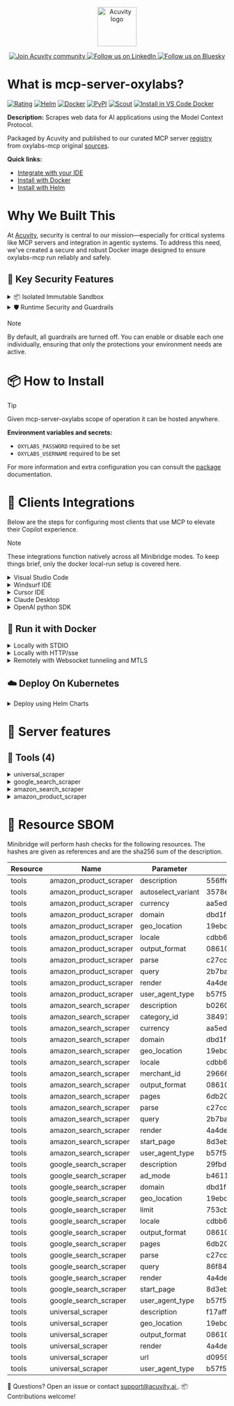 <p align="center">
  <a href="https://acuvity.ai">
    <picture>
      <img src="https://mma.prnewswire.com/media/2544052/Acuvity__Logo.jpg" height="90" alt="Acuvity logo"/>
    </picture>
  </a>
</p>
<p align="center">
  <a href="https://discord.gg/BkU7fBkrNk">
    <img src="https://img.shields.io/badge/Acuvity-Join-7289DA?logo=discord&logoColor=fff" alt="Join Acuvity community" />
  </a>
<a href="https://www.linkedin.com/company/acuvity/">
    <img src="https://img.shields.io/badge/LinkedIn-Follow-7289DA" alt="Follow us on LinkedIn" />
  </a>
<a href="https://bsky.app/profile/acuvity.bsky.social">
    <img src="https://img.shields.io/badge/Bluesky-Follow-7289DA"?logo=bluesky&logoColor=fff" alt="Follow us on Bluesky" />
  </a>
</p>


# What is mcp-server-oxylabs?

[![Rating](https://img.shields.io/badge/B-3775A9?label=Rating)](https://docs.anthropic.com/en/docs/build-with-claude/tool-use/implement-tool-use#best-practices-for-tool-definitions)
[![Helm](https://img.shields.io/badge/1.0.0-3775A9?logo=helm&label=Charts&logoColor=fff)](https://hub.docker.com/r/acuvity/mcp-server-oxylabs/tags/)
[![Docker](https://img.shields.io/docker/image-size/acuvity/mcp-server-oxylabs/0.2.0?logo=docker&logoColor=fff&label=0.2.0)](https://hub.docker.com/r/acuvity/mcp-server-oxylabs)
[![PyPI](https://img.shields.io/badge/0.2.0-3775A9?logo=pypi&logoColor=fff&label=oxylabs-mcp)](https://github.com/oxylabs/oxylabs-mcp)
[![Scout](https://img.shields.io/badge/Active-3775A9?logo=docker&logoColor=fff&label=Scout)](https://hub.docker.com/r/acuvity/mcp-server-oxylabs/)
[![Install in VS Code Docker](https://img.shields.io/badge/VS_Code-One_click_install-0078d7?logo=githubcopilot)](https://insiders.vscode.dev/redirect/mcp/install?name=mcp-server-oxylabs&config=%7B%22args%22%3A%5B%22run%22%2C%22-i%22%2C%22--rm%22%2C%22--read-only%22%2C%22-e%22%2C%22OXYLABS_PASSWORD%22%2C%22-e%22%2C%22OXYLABS_USERNAME%22%2C%22docker.io%2Facuvity%2Fmcp-server-oxylabs%3A0.2.0%22%5D%2C%22command%22%3A%22docker%22%7D)

**Description:** Scrapes web data for AI applications using the Model Context Protocol.

Packaged by Acuvity and published to our curated MCP server [registry](https://mcp.acuvity.ai) from oxylabs-mcp original [sources](https://github.com/oxylabs/oxylabs-mcp).

**Quick links:**

- [Integrate with your IDE](https://github.com/acuvity/mcp-servers-registry/blob/main/mcp-server-oxylabs/docker/README.md#-clients-integrations)
- [Install with Docker](https://github.com/acuvity/mcp-servers-registry/tree/main/mcp-server-oxylabs/docker/README.md#-run-it-with-docker)
- [Install with Helm](https://github.com/acuvity/mcp-servers-registry/tree/main/mcp-server-oxylabs/charts/mcp-server-oxylabs/README.md#how-to-install)

# Why We Built This

At [Acuvity](https://acuvity.ai), security is central to our mission—especially for critical systems like MCP servers and integration in agentic systems.
To address this need, we've created a secure and robust Docker image designed to ensure oxylabs-mcp run reliably and safely.

## 🔐 Key Security Features

<details>
<summary>📦 Isolated Immutable Sandbox </summary>

- **Isolated Execution**: All tools run within secure, containerized sandboxes to enforce process isolation and prevent lateral movement.
- **Non-root by Default**: Enforces least-privilege principles, minimizing the impact of potential security breaches.
- **Read-only Filesystem**: Ensures runtime immutability, preventing unauthorized modification.
- **Version Pinning**: Guarantees consistency and reproducibility across deployments by locking tool and dependency versions.
- **CVE Scanning**: Continuously scans images for known vulnerabilities using [Docker Scout](https://docs.docker.com/scout/) to support proactive mitigation.
- **SBOM & Provenance**: Delivers full supply chain transparency by embedding metadata and traceable build information."
</details>

<details>
<summary>🛡️ Runtime Security and Guardrails</summary>

**Minibridge Integration**: [Minibridge](https://github.com/acuvity/minibridge) establishes secure Agent-to-MCP connectivity, supports Rego/HTTP-based policy enforcement 🕵️, and simplifies orchestration.

The [ARC](https://github.com/acuvity/mcp-servers-registry/tree/main) container includes a [built-in Rego policy](https://github.com/acuvity/mcp-servers-registry/tree/main/mcp-server-oxylabs/docker/policy.rego) that enables a set of runtime "guardrails"" to help enforce security, privacy, and correct usage of your services. Below is an overview of each guardrail provided.

### 🔒 Resource Integrity

**Mitigates MCP Rug Pull Attacks**

* **Goal:** Protect users from malicious tool description changes after initial approval, preventing post-installation manipulation or deception.
* **Mechanism:** Locks tool descriptions upon client approval and verifies their integrity before execution. Any modification to the description triggers a security violation, blocking unauthorized changes from server-side updates.

### 🛡️ Guardrails

#### Covert Instruction Detection

Monitors incoming requests for hidden or obfuscated directives that could alter policy behavior.

* **Goal:** Stop attackers from slipping unnoticed commands or payloads into otherwise harmless data.
* **Mechanism:** Applies a library of regex patterns and binary‐encoding checks to the full request body. If any pattern matches a known covert channel (e.g., steganographic markers, hidden HTML tags, escape-sequence tricks), the request is rejected.

#### Sensitive Pattern Detection

Block user-defined sensitive data patterns (credential paths, filesystem references).

* **Goal:** Block accidental or malicious inclusion of sensitive information that violates data-handling rules.
* **Mechanism:** Runs a curated set of regexes against all payloads and tool descriptions—matching patterns such as `.env` files, RSA key paths, directory traversal sequences.

#### Shadowing Pattern Detection

Detects and blocks "shadowing" attacks, where a malicious MCP server sneaks hidden directives into its own tool descriptions to hijack or override the behavior of other, trusted tools.

* **Goal:** Stop a rogue server from poisoning the agent’s logic by embedding instructions that alter how a different server’s tools operate (e.g., forcing all emails to go to an attacker’s address even when the user calls a separate `send_email` tool).
* **Mechanism:** During policy load, each tool description is scanned for cross‐tool override patterns—such as `<IMPORTANT>` sections referencing other tool names, hidden side‐effects, or directives that apply to a different server’s API. Any description that attempts to shadow or extend instructions for a tool outside its own namespace triggers a policy violation and is rejected.

#### Schema Misuse Prevention

Enforces strict adherence to MCP input schemas.

* **Goal:** Prevent malformed or unexpected fields from bypassing validations, causing runtime errors, or enabling injections.
* **Mechanism:** Compares each incoming JSON object against the declared schema (required properties, allowed keys, types). Any extra, missing, or mistyped field triggers an immediate policy violation.

#### Cross-Origin Tool Access

Controls whether tools may invoke tools or services from external origins.

* **Goal:** Prevent untrusted or out-of-scope services from being called.
* **Mechanism:** Examines tool invocation requests and outgoing calls, verifying each target against an allowlist of approved domains or service names. Calls to any non-approved origin are blocked.

#### Secrets Redaction

Automatically masks sensitive values so they never appear in logs or responses.

* **Goal:** Ensure that API keys, tokens, passwords, and other credentials cannot leak in plaintext.
* **Mechanism:** Scans every text output for known secret formats (e.g., AWS keys, GitHub PATs, JWTs). Matches are replaced with `[REDACTED]` before the response is sent or recorded.

These controls ensure robust runtime integrity, prevent unauthorized behavior, and provide a foundation for secure-by-design system operations.

### Enable guardrails

To activate guardrails in your Docker containers, define the `GUARDRAILS` environment variable with the protections you need.

| Guardrail                        | Summary                                                                 |
|----------------------------------|-------------------------------------------------------------------------|
| `covert-instruction-detection`   | Detects hidden or obfuscated directives in requests.                    |
| `sensitive-pattern-detection`    | Flags patterns suggesting sensitive data or filesystem exposure.        |
| `shadowing-pattern-detection`    | Identifies tool descriptions that override or influence others.         |
| `schema-misuse-prevention`       | Enforces strict schema compliance on input data.                        |
| `cross-origin-tool-access`       | Controls calls to external services or APIs.                            |
| `secrets-redaction`              | Prevents exposure of credentials or sensitive values.                   |

Example: add `-e GUARDRAILS="secrets-redaction sensitive-pattern-detection"` to enable those guardrails.

## 🔒 Basic Authentication via Shared Secret

Provides a lightweight auth layer using a single shared token.

* **Mechanism:** Expects clients to send an `Authorization` header with the predefined secret.
* **Use Case:** Quickly lock down your endpoint in development or simple internal deployments—no complex OAuth/OIDC setup required.

To turn on Basic Authentication, define `BASIC_AUTH_SECRET` environment variable with a shared secret.

Example: add `-e BASIC_AUTH_SECRET="supersecret"` to enable the basic authentication.

> While basic auth will protect against unauthorized access, you should use it only in controlled environment,
> rotate credentials frequently and **always** use TLS.

</details>

> [!NOTE]
> By default, all guardrails are turned off. You can enable or disable each one individually, ensuring that only the protections your environment needs are active.


# 📦 How to Install


> [!TIP]
> Given mcp-server-oxylabs scope of operation it can be hosted anywhere.

**Environment variables and secrets:**
  - `OXYLABS_PASSWORD` required to be set
  - `OXYLABS_USERNAME` required to be set

For more information and extra configuration you can consult the [package](https://github.com/oxylabs/oxylabs-mcp) documentation.

# 🧰 Clients Integrations

Below are the steps for configuring most clients that use MCP to elevate their Copilot experience.

> [!NOTE]
> These integrations function natively across all Minibridge modes.
> To keep things brief, only the docker local-run setup is covered here.

<details>
<summary>Visual Studio Code</summary>

To get started immediately, you can use the "one-click" link below:

[![Install in VS Code Docker](https://img.shields.io/badge/VS_Code-One_click_install-0078d7?logo=githubcopilot)](https://insiders.vscode.dev/redirect/mcp/install?name=mcp-server-oxylabs&config=%7B%22args%22%3A%5B%22run%22%2C%22-i%22%2C%22--rm%22%2C%22--read-only%22%2C%22-e%22%2C%22OXYLABS_PASSWORD%22%2C%22-e%22%2C%22OXYLABS_USERNAME%22%2C%22docker.io%2Facuvity%2Fmcp-server-oxylabs%3A0.2.0%22%5D%2C%22command%22%3A%22docker%22%7D)

## Global scope

Press `ctrl + shift + p` and type `Preferences: Open User Settings JSON` to add the following section:

```json
{
  "mcp": {
    "servers": {
      "acuvity-mcp-server-oxylabs": {
        "env": {
          "OXYLABS_PASSWORD": "TO_BE_SET",
          "OXYLABS_USERNAME": "TO_BE_SET"
        },
        "command": "docker",
        "args": [
          "run",
          "-i",
          "--rm",
          "--read-only",
          "-e",
          "OXYLABS_PASSWORD",
          "-e",
          "OXYLABS_USERNAME",
          "docker.io/acuvity/mcp-server-oxylabs:0.2.0"
        ]
      }
    }
  }
}
```

## Workspace scope

In your workspace create a file called `.vscode/mcp.json` and add the following section:

```json
{
  "servers": {
    "acuvity-mcp-server-oxylabs": {
      "env": {
        "OXYLABS_PASSWORD": "TO_BE_SET",
        "OXYLABS_USERNAME": "TO_BE_SET"
      },
      "command": "docker",
      "args": [
        "run",
        "-i",
        "--rm",
        "--read-only",
        "-e",
        "OXYLABS_PASSWORD",
        "-e",
        "OXYLABS_USERNAME",
        "docker.io/acuvity/mcp-server-oxylabs:0.2.0"
      ]
    }
  }
}
```

> To pass secrets you should use the `promptString` input type described in the [Visual Studio Code documentation](https://code.visualstudio.com/docs/copilot/chat/mcp-servers).

</details>

<details>
<summary>Windsurf IDE</summary>

In `~/.codeium/windsurf/mcp_config.json` add the following section:

```json
{
  "mcpServers": {
    "acuvity-mcp-server-oxylabs": {
      "env": {
        "OXYLABS_PASSWORD": "TO_BE_SET",
        "OXYLABS_USERNAME": "TO_BE_SET"
      },
      "command": "docker",
      "args": [
        "run",
        "-i",
        "--rm",
        "--read-only",
        "-e",
        "OXYLABS_PASSWORD",
        "-e",
        "OXYLABS_USERNAME",
        "docker.io/acuvity/mcp-server-oxylabs:0.2.0"
      ]
    }
  }
}
```

See [Windsurf documentation](https://docs.windsurf.com/windsurf/mcp) for more info.

</details>

<details>
<summary>Cursor IDE</summary>

Add the following JSON block to your mcp configuration file:
- `~/.cursor/mcp.json` for global scope
- `.cursor/mcp.json` for project scope

```json
{
  "mcpServers": {
    "acuvity-mcp-server-oxylabs": {
      "env": {
        "OXYLABS_PASSWORD": "TO_BE_SET",
        "OXYLABS_USERNAME": "TO_BE_SET"
      },
      "command": "docker",
      "args": [
        "run",
        "-i",
        "--rm",
        "--read-only",
        "-e",
        "OXYLABS_PASSWORD",
        "-e",
        "OXYLABS_USERNAME",
        "docker.io/acuvity/mcp-server-oxylabs:0.2.0"
      ]
    }
  }
}
```

See [cursor documentation](https://docs.cursor.com/context/model-context-protocol) for more information.

</details>
<details>

<summary>Claude Desktop</summary>

In the `claude_desktop_config.json` configuration file add the following section:

```json
{
  "mcpServers": {
    "acuvity-mcp-server-oxylabs": {
      "env": {
        "OXYLABS_PASSWORD": "TO_BE_SET",
        "OXYLABS_USERNAME": "TO_BE_SET"
      },
      "command": "docker",
      "args": [
        "run",
        "-i",
        "--rm",
        "--read-only",
        "-e",
        "OXYLABS_PASSWORD",
        "-e",
        "OXYLABS_USERNAME",
        "docker.io/acuvity/mcp-server-oxylabs:0.2.0"
      ]
    }
  }
}
```

See [Anthropic documentation](https://docs.anthropic.com/en/docs/agents-and-tools/mcp) for more information.
</details>

<details>
<summary>OpenAI python SDK</summary>

## Running locally

```python
async with MCPServerStdio(
    params={
        "env": {"OXYLABS_PASSWORD":"TO_BE_SET","OXYLABS_USERNAME":"TO_BE_SET"},
        "command": "docker",
        "args": ["run","-i","--rm","--read-only","-e","OXYLABS_PASSWORD","-e","OXYLABS_USERNAME","docker.io/acuvity/mcp-server-oxylabs:0.2.0"]
    }
) as server:
    tools = await server.list_tools()
```

## Running remotely

```python
async with MCPServerSse(
    params={
        "url": "http://<ip>:<port>/sse",
    }
) as server:
    tools = await server.list_tools()
```

See [OpenAI Agents SDK docs](https://openai.github.io/openai-agents-python/mcp/) for more info.

</details>

## 🐳 Run it with Docker

<details>
<summary>Locally with STDIO</summary>

In your client configuration set:

- command: `docker`
- arguments: `run -i --rm --read-only -e OXYLABS_PASSWORD -e OXYLABS_USERNAME docker.io/acuvity/mcp-server-oxylabs:0.2.0`

</details>

<details>
<summary>Locally with HTTP/sse</summary>

Simply run as:

```console
docker run -it -p 8000:8000 --rm --read-only -e OXYLABS_PASSWORD -e OXYLABS_USERNAME docker.io/acuvity/mcp-server-oxylabs:0.2.0
```

Then on your application/client, you can configure to use it like:

```json
{
  "mcpServers": {
    "acuvity-mcp-server-oxylabs": {
      "url": "http://localhost:8000/sse"
    }
  }
}
```

You might have to use different ports for different tools.

</details>

<details>
<summary>Remotely with Websocket tunneling and MTLS </summary>

> This section assume you are familiar with TLS and certificates and will require:
> - a server certificate with proper DNS/IP field matching your tool deployment.
> - a client-ca used to sign client certificates

1. Start the server in `backend` mode
 - add an environment variable like `-e MINIBRIDGE_MODE=backend`
 - add the TLS certificates (recommended) through a volume let's say `/certs` ex (`-v $PWD/certs:/certs`)
 - instruct minibridge to use those certs with
   - `-e MINIBRIDGE_TLS_SERVER_CERT=/certs/server-cert.pem`
   - `-e MINIBRIDGE_TLS_SERVER_KEY=/certs/server-key.pem`
   - `-e MINIBRIDGE_TLS_SERVER_KEY_PASS=optional`
   - `-e MINIBRIDGE_TLS_SERVER_CLIENT_CA=/certs/client-ca.pem`

2. Start `minibridge` locally in frontend mode:
  - Get [minibridge](https://github.com/acuvity/minibridge) binary for your OS.

In your client configuration, Minibridge works like any other STDIO command.

Example for Claude Desktop:

```json
{
  "mcpServers": {
    "acuvity-mcp-server-oxylabs": {
      "command": "minibridge",
      "args": ["frontend", "--backend", "wss://<remote-url>:8000/ws", "--tls-client-backend-ca", "/path/to/ca/that/signed/the/server-cert.pem/ca.pem", "--tls-client-cert", "/path/to/client-cert.pem", "--tls-client-key", "/path/to/client-key.pem"]
    }
  }
}
```

That's it.

Minibridge offers a host of additional features. For step-by-step guidance, please visit the wiki. And if anything’s unclear, don’t hesitate to reach out!

</details>

## ☁️ Deploy On Kubernetes

<details>
<summary>Deploy using Helm Charts</summary>

### Chart settings requirements

This chart requires some mandatory information to be installed.

**Mandatory Secrets**:
  - `OXYLABS_PASSWORD` secret to be set as secrets.OXYLABS_PASSWORD either by `.value` or from existing with `.valueFrom`

**Mandatory Environment variables**:
  - `OXYLABS_USERNAME` environment variable to be set by env.OXYLABS_USERNAME

### How to install

You can inspect the chart `README`:

```console
helm show readme oci://docker.io/acuvity/mcp-server-oxylabs --version 1.0.0
````

You can inspect the values that you can configure:

```console
helm show values oci://docker.io/acuvity/mcp-server-oxylabs --version 1.0.0
````

Install with helm

```console
helm install mcp-server-oxylabs oci://docker.io/acuvity/mcp-server-oxylabs --version 1.0.0
```

From there your MCP server mcp-server-oxylabs will be reachable by default through `http/sse` from inside the cluster using the Kubernetes Service `mcp-server-oxylabs` on port `8000` by default. You can change that by looking at the `service` section of the `values.yaml` file.

### How to Monitor

The deployment will create a Kubernetes service with a `healthPort`, that is used for liveness probes and readiness probes. This health port can also be used by the monitoring stack of your choice and exposes metrics under the `/metrics` path.

See full charts [Readme](https://github.com/acuvity/mcp-servers-registry/tree/main/mcp-server-oxylabs/charts/mcp-server-oxylabs/README.md) for more details about settings and runtime security including guardrails activation.

</details>

# 🧠 Server features

## 🧰 Tools (4)
<details>
<summary>universal_scraper</summary>

**Description**:

```
Get a content of any webpage.

    Supports browser rendering, parsing of certain webpages
    and different output formats.
    
```

**Parameter**:

| Name | Type | Description | Required? |
|-----------|------|-------------|-----------|
| geo_location | string | 
        The geographical location that the result should be adapted for.
        Use ISO-3166 country codes.
        Examples:
            - 'California, United States'
            - 'Mexico'
            - 'US' for United States
            - 'DE' for Germany
            - 'FR' for France
         | No
| output_format | string | 
        The format of the output. Works only when parse parameter is false.
            - links - Most efficient when the goal is navigation or finding specific URLs. Use this first when you need to locate a specific page within a website.
            - md - Best for extracting and reading visible content once you've found the right page. Use this to get structured content that's easy to read and process.
            - html - Should be used sparingly only when you need the raw HTML structure, JavaScript code, or styling information.
         | No
| render | string | 
        Whether a headless browser should be used to render the page.
        For example:
            - 'html' when browser is required to render the page.
         | No
| url | string | Website url to scrape. | Yes
| user_agent_type | string | Device type and browser that will be used to determine User-Agent header value. | No
</details>
<details>
<summary>google_search_scraper</summary>

**Description**:

```
Scrape Google Search results.

    Supports content parsing, different user agent types, pagination,
    domain, geolocation, locale parameters and different output formats.
    
```

**Parameter**:

| Name | Type | Description | Required? |
|-----------|------|-------------|-----------|
| ad_mode | boolean | If true will use the Google Ads source optimized for the paid ads. | No
| domain | string | 
        Domain localization for Google.
        Use country top level domains.
        For example:
            - 'co.uk' for United Kingdom
            - 'us' for United States
            - 'fr' for France
         | No
| geo_location | string | 
        The geographical location that the result should be adapted for.
        Use ISO-3166 country codes.
        Examples:
            - 'California, United States'
            - 'Mexico'
            - 'US' for United States
            - 'DE' for Germany
            - 'FR' for France
         | No
| limit | integer | Number of results to retrieve in each page. | No
| locale | string | 
        Set 'Accept-Language' header value which changes your Google search page web interface language.
        Examples:
            - 'en-US' for English, United States
            - 'de-AT' for German, Austria
            - 'fr-FR' for French, France
         | No
| output_format | string | 
        The format of the output. Works only when parse parameter is false.
            - links - Most efficient when the goal is navigation or finding specific URLs. Use this first when you need to locate a specific page within a website.
            - md - Best for extracting and reading visible content once you've found the right page. Use this to get structured content that's easy to read and process.
            - html - Should be used sparingly only when you need the raw HTML structure, JavaScript code, or styling information.
         | No
| pages | integer | Number of pages to retrieve. | No
| parse | boolean | Should result be parsed. If the result is not parsed, the output_format parameter is applied. | No
| query | string | URL-encoded keyword to search for. | Yes
| render | string | 
        Whether a headless browser should be used to render the page.
        For example:
            - 'html' when browser is required to render the page.
         | No
| start_page | integer | Starting page number. | No
| user_agent_type | string | Device type and browser that will be used to determine User-Agent header value. | No
</details>
<details>
<summary>amazon_search_scraper</summary>

**Description**:

```
Scrape Amazon search results.

    Supports content parsing, different user agent types, pagination,
    domain, geolocation, locale parameters and different output formats.
    Supports Amazon specific parameters such as category id, merchant id, currency.
    
```

**Parameter**:

| Name | Type | Description | Required? |
|-----------|------|-------------|-----------|
| category_id | string | Search for items in a particular browse node (product category). | No
| currency | string | Currency that will be used to display the prices. | No
| domain | string | 
        Domain localization for Google.
        Use country top level domains.
        For example:
            - 'co.uk' for United Kingdom
            - 'us' for United States
            - 'fr' for France
         | No
| geo_location | string | 
        The geographical location that the result should be adapted for.
        Use ISO-3166 country codes.
        Examples:
            - 'California, United States'
            - 'Mexico'
            - 'US' for United States
            - 'DE' for Germany
            - 'FR' for France
         | No
| locale | string | 
        Set 'Accept-Language' header value which changes your Google search page web interface language.
        Examples:
            - 'en-US' for English, United States
            - 'de-AT' for German, Austria
            - 'fr-FR' for French, France
         | No
| merchant_id | string | Search for items sold by a particular seller. | No
| output_format | string | 
        The format of the output. Works only when parse parameter is false.
            - links - Most efficient when the goal is navigation or finding specific URLs. Use this first when you need to locate a specific page within a website.
            - md - Best for extracting and reading visible content once you've found the right page. Use this to get structured content that's easy to read and process.
            - html - Should be used sparingly only when you need the raw HTML structure, JavaScript code, or styling information.
         | No
| pages | integer | Number of pages to retrieve. | No
| parse | boolean | Should result be parsed. If the result is not parsed, the output_format parameter is applied. | No
| query | string | Keyword to search for. | Yes
| render | string | 
        Whether a headless browser should be used to render the page.
        For example:
            - 'html' when browser is required to render the page.
         | No
| start_page | integer | Starting page number. | No
| user_agent_type | string | Device type and browser that will be used to determine User-Agent header value. | No
</details>
<details>
<summary>amazon_product_scraper</summary>

**Description**:

```
Scrape Amazon products.

    Supports content parsing, different user agent types, domain,
    geolocation, locale parameters and different output formats.
    Supports Amazon specific parameters such as currency and getting
    more accurate pricing data with auto select variant.
    
```

**Parameter**:

| Name | Type | Description | Required? |
|-----------|------|-------------|-----------|
| autoselect_variant | boolean | To get accurate pricing/buybox data, set this parameter to true. | No
| currency | string | Currency that will be used to display the prices. | No
| domain | string | 
        Domain localization for Google.
        Use country top level domains.
        For example:
            - 'co.uk' for United Kingdom
            - 'us' for United States
            - 'fr' for France
         | No
| geo_location | string | 
        The geographical location that the result should be adapted for.
        Use ISO-3166 country codes.
        Examples:
            - 'California, United States'
            - 'Mexico'
            - 'US' for United States
            - 'DE' for Germany
            - 'FR' for France
         | No
| locale | string | 
        Set 'Accept-Language' header value which changes your Google search page web interface language.
        Examples:
            - 'en-US' for English, United States
            - 'de-AT' for German, Austria
            - 'fr-FR' for French, France
         | No
| output_format | string | 
        The format of the output. Works only when parse parameter is false.
            - links - Most efficient when the goal is navigation or finding specific URLs. Use this first when you need to locate a specific page within a website.
            - md - Best for extracting and reading visible content once you've found the right page. Use this to get structured content that's easy to read and process.
            - html - Should be used sparingly only when you need the raw HTML structure, JavaScript code, or styling information.
         | No
| parse | boolean | Should result be parsed. If the result is not parsed, the output_format parameter is applied. | No
| query | string | Keyword to search for. | Yes
| render | string | 
        Whether a headless browser should be used to render the page.
        For example:
            - 'html' when browser is required to render the page.
         | No
| user_agent_type | string | Device type and browser that will be used to determine User-Agent header value. | No
</details>


# 🔐 Resource SBOM

Minibridge will perform hash checks for the following resources. The hashes are given as references and are the sha256 sum of the description.

| Resource | Name | Parameter | Hash |
|-----------|------|------|------|
| tools | amazon_product_scraper | description | 556ffee33f9b5f0f3da719d7b1b7c37fa398d92b63ad77bfbc024922468e2594 |
| tools | amazon_product_scraper | autoselect_variant | 3578e27b85b918f331e2cb209a684c24839013acd3eaf037f6ba46680214118c |
| tools | amazon_product_scraper | currency | aa5edb7592bad79e700e4134bdfeb65bf2b6c96c81ac459cc1b8d9197101f1e4 |
| tools | amazon_product_scraper | domain | dbd1f8b171d5449998fb7d55dbc8f3baf6867aec480ff864799d805a4563d142 |
| tools | amazon_product_scraper | geo_location | 19ebddb494a31c7282c038ff01533fb047842dc9f79528cbd6f4b29907123687 |
| tools | amazon_product_scraper | locale | cdbb6d79df927f48d9866b4ac1d085c581cf4f1286fa9b2332be8650326d8079 |
| tools | amazon_product_scraper | output_format | 086107d164d549c1f6789d183fdf4a947b863e12bada384cf1819fb4c91fd2f8 |
| tools | amazon_product_scraper | parse | c27cc9870b8d21da98e8a4a1efc1aeed03266a9adec16794037c90a0c4b25e97 |
| tools | amazon_product_scraper | query | 2b7bab00754c254fbe9efbf66ea830cb4573faeea75fdbd269801084ef67b584 |
| tools | amazon_product_scraper | render | 4a4de0e6cff4a37c08074c1904434178ed30ff04f47040761b5d9e7922ea63a8 |
| tools | amazon_product_scraper | user_agent_type | b57f53f88bf2e36ea9538f3b7f97b49222a1bcae88afe7a6f08562115edf9ce1 |
| tools | amazon_search_scraper | description | b026096a4c93afe5c9ab78ec43196cc26c0325f5c7d36e637e4f09a1651e3dbf |
| tools | amazon_search_scraper | category_id | 384916ff38c65e7481cc6da4e72d0bb534aafd6b5d10246966301238ae8eb1ba |
| tools | amazon_search_scraper | currency | aa5edb7592bad79e700e4134bdfeb65bf2b6c96c81ac459cc1b8d9197101f1e4 |
| tools | amazon_search_scraper | domain | dbd1f8b171d5449998fb7d55dbc8f3baf6867aec480ff864799d805a4563d142 |
| tools | amazon_search_scraper | geo_location | 19ebddb494a31c7282c038ff01533fb047842dc9f79528cbd6f4b29907123687 |
| tools | amazon_search_scraper | locale | cdbb6d79df927f48d9866b4ac1d085c581cf4f1286fa9b2332be8650326d8079 |
| tools | amazon_search_scraper | merchant_id | 29666bfc6be92abb60838bfef609ea8f0a2841ad2121b9ae8033a1cc6544ff8a |
| tools | amazon_search_scraper | output_format | 086107d164d549c1f6789d183fdf4a947b863e12bada384cf1819fb4c91fd2f8 |
| tools | amazon_search_scraper | pages | 6db2005db03ae818a014763c6edf9ca97bc018de88b4b7d0941dc0fb8b672946 |
| tools | amazon_search_scraper | parse | c27cc9870b8d21da98e8a4a1efc1aeed03266a9adec16794037c90a0c4b25e97 |
| tools | amazon_search_scraper | query | 2b7bab00754c254fbe9efbf66ea830cb4573faeea75fdbd269801084ef67b584 |
| tools | amazon_search_scraper | render | 4a4de0e6cff4a37c08074c1904434178ed30ff04f47040761b5d9e7922ea63a8 |
| tools | amazon_search_scraper | start_page | 8d3ebdba8acecea8bc50bd6d0b07311cef7fe1ce5f009a0f1be75817c6d8eaef |
| tools | amazon_search_scraper | user_agent_type | b57f53f88bf2e36ea9538f3b7f97b49222a1bcae88afe7a6f08562115edf9ce1 |
| tools | google_search_scraper | description | 29fbda527f73d022b8ce16fa2cefa7154cdef35b6facfb5d0ec8e274e72a8d82 |
| tools | google_search_scraper | ad_mode | b461196e920ee39fec41727d81c88bb9a88f0fd6457c506a7b77affe3908f294 |
| tools | google_search_scraper | domain | dbd1f8b171d5449998fb7d55dbc8f3baf6867aec480ff864799d805a4563d142 |
| tools | google_search_scraper | geo_location | 19ebddb494a31c7282c038ff01533fb047842dc9f79528cbd6f4b29907123687 |
| tools | google_search_scraper | limit | 753cb86d3a3ce07de849c5bda9b324700c07e63071cd056a178c575496e0e268 |
| tools | google_search_scraper | locale | cdbb6d79df927f48d9866b4ac1d085c581cf4f1286fa9b2332be8650326d8079 |
| tools | google_search_scraper | output_format | 086107d164d549c1f6789d183fdf4a947b863e12bada384cf1819fb4c91fd2f8 |
| tools | google_search_scraper | pages | 6db2005db03ae818a014763c6edf9ca97bc018de88b4b7d0941dc0fb8b672946 |
| tools | google_search_scraper | parse | c27cc9870b8d21da98e8a4a1efc1aeed03266a9adec16794037c90a0c4b25e97 |
| tools | google_search_scraper | query | 86f841b07fc2d38c87a89cd644f2e5a3a1a640855ad46e2a1c57c2d4df7cb1d8 |
| tools | google_search_scraper | render | 4a4de0e6cff4a37c08074c1904434178ed30ff04f47040761b5d9e7922ea63a8 |
| tools | google_search_scraper | start_page | 8d3ebdba8acecea8bc50bd6d0b07311cef7fe1ce5f009a0f1be75817c6d8eaef |
| tools | google_search_scraper | user_agent_type | b57f53f88bf2e36ea9538f3b7f97b49222a1bcae88afe7a6f08562115edf9ce1 |
| tools | universal_scraper | description | f17aff38c8d58bd300f276435edd6230f7a92afb25aa1fcf5e5ba10dd0cb237b |
| tools | universal_scraper | geo_location | 19ebddb494a31c7282c038ff01533fb047842dc9f79528cbd6f4b29907123687 |
| tools | universal_scraper | output_format | 086107d164d549c1f6789d183fdf4a947b863e12bada384cf1819fb4c91fd2f8 |
| tools | universal_scraper | render | 4a4de0e6cff4a37c08074c1904434178ed30ff04f47040761b5d9e7922ea63a8 |
| tools | universal_scraper | url | d0959362daefa321a0e2cac5ca3653682f65d5e25d22b5c30e9fd965f8b3d7e4 |
| tools | universal_scraper | user_agent_type | b57f53f88bf2e36ea9538f3b7f97b49222a1bcae88afe7a6f08562115edf9ce1 |


💬 Questions? Open an issue or contact [ support@acuvity.ai ](mailto:support@acuvity.ai).
📦 Contributions welcome!
